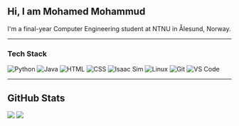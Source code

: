 ## Hi, I am Mohamed Mohammud

I'm a final-year Computer Engineering student at NTNU in Ålesund, Norway.

---

### Tech Stack
![Python](https://img.shields.io/badge/Python-3776AB?style=flat&logo=python&logoColor=white)
![Java](https://img.shields.io/badge/Java-007396?style=flat&logo=java&logoColor=white)
![HTML](https://img.shields.io/badge/HTML5-E34F26?style=flat&logo=html5&logoColor=white)
![CSS](https://img.shields.io/badge/CSS3-1572B6?style=flat&logo=css3&logoColor=white)
![Isaac Sim](https://img.shields.io/badge/Isaac--Sim-76B900?style=flat&logo=nvidia&logoColor=white)
![Linux](https://img.shields.io/badge/Linux-FCC624?style=flat&logo=linux&logoColor=black)
![Git](https://img.shields.io/badge/Git-F05032?style=flat&logo=git&logoColor=white)
![VS Code](https://img.shields.io/badge/VS%20Code-007ACC?style=flat&logo=visual-studio-code&logoColor=white)

---

## GitHub Stats

![](https://github-readme-streak-stats.herokuapp.com/?user=Mohamed387&theme=github_dark&hide_border=false)
![](https://github-readme-stats.vercel.app/api/top-langs/?username=Mohamed3873&theme=github_dark&hide_border=false&layout=compact)
